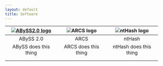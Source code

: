 ```yaml
---
layout: default
title: Software 
---
```


| [![ABySS2.0 logo](http://www.bcgsc.ca/platform/bioinfo/software/abyss/logo)](/softwarepages/abyss.html) | ![ARCS logo](http://www.bcgsc.ca/platform/bioinfo/software/arcs/logo) | ![ntHash logo](http://www.bcgsc.ca/platform/bioinfo/software/nthash/logo) | 
|:----:|:-----:|:-:|
| ABySS 2.0 | ARCS  | ntHash |
| ABySS does this thing | ARCS does this thing | ntHash does this thing |
| | | 
| | |
